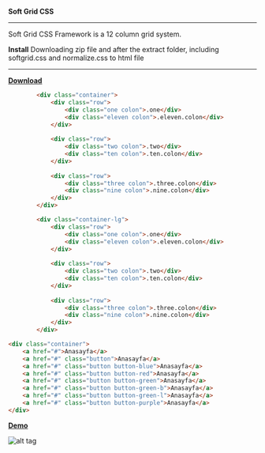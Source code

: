 **Soft Grid CSS**
___
Soft Grid CSS Framework is a 12 column grid system.

**Install**
Downloading zip file and after the extract folder, including softgrid.css and normalize.css to html file
___
[**Download**](https://github.com/baransomakli/softgrid/archive/master.zip)

```html
        <div class="container">
            <div class="row">
                <div class="one colon">.one</div>
                <div class="eleven colon">.eleven.colon</div>
            </div>
    
            <div class="row">
                <div class="two colon">.two</div>
                <div class="ten colon">.ten.colon</div>
            </div>
    
            <div class="row">
                <div class="three colon">.three.colon</div>
                <div class="nine colon">.nine.colon</div>
            </div>
        </div>
```  

```html
        <div class="container-lg">
            <div class="row">
                <div class="one colon">.one</div>
                <div class="eleven colon">.eleven.colon</div>
            </div>
    
            <div class="row">
                <div class="two colon">.two</div>
                <div class="ten colon">.ten.colon</div>
            </div>
    
            <div class="row">
                <div class="three colon">.three.colon</div>
                <div class="nine colon">.nine.colon</div>
            </div>
        </div>
```       

```html
<div class="container">
	<a href="#">Anasayfa</a>
	<a href="#" class="button">Anasayfa</a>
	<a href="#" class="button button-blue">Anasayfa</a>
	<a href="#" class="button button-red">Anasayfa</a>
	<a href="#" class="button button-green">Anasayfa</a>
	<a href="#" class="button button-green-b">Anasayfa</a>
	<a href="#" class="button button-green-l">Anasayfa</a>
	<a href="#" class="button button-purple">Anasayfa</a>
</div>
```    

[**Demo**](http://baransomakli.com/demo/softgridfw/)

![alt tag](http://baransomakli.com/demo/softgridfw/softgrid.png)

